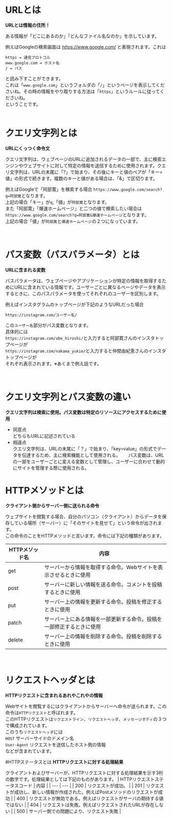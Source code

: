 # URLとは
**URLとは情報の住所！**<br>

ある情報が「どこにあるのか」「どんなファイル名なのか」を示しています。<br>

例えばGoogleの検索画面は
https://www.google.com/
と表現されます。これは<br>
```
https = 通信プロトコル
www.google.com = ホスト名
/ = パス
```
と読み下すことができます。<br>
これは「`www.google.com`」というフォルダの「`/`」というページを表示してくださいね。その時の情報をやり取りする方法は「`https`」というルールに従ってくださいね。<br>
ということです。<br>
　　
　　
# クエリ文字列とは
**URLにくっつく命令文**<br>

クエリ文字列は、ウェブページのURLに追加されるデータの一部で、主に検索エンジンやウェブサイトに対して特定の情報を送信するために使用されます。クエリ文字列は、URLの末尾に「?」で始まり、その後にキーと値のペアが「キー=値」の形式で続きます。複数のキーと値がある場合は、「&」で区切ります。<br>

例えばGoogleで「阿部寛」を検索する場合
`https://www.google.com/search?q=阿部寛`となります。<br>
上記の場合「キー」が`q`,「値」が`阿部寛`となります。<br>
また「阿部寛」「爆速ホームページ」と二つの値で検索したい場合は
`https://www.google.com/search?q=阿部寛&爆速ホームページ`となります。<br>
上記の場合「値」が`阿部寛`と`爆速ホームページ`の２つになっています。　　
　　
  
　　
# パス変数（パスパラメータ）とは
**URLに含まれる変数**<br>

パスパラメータは、ウェブページやアプリケーションが特定の情報を取得するためにURLに含まれている情報です。ユーザーごとに異なるページやデータを表示するときに、このパスパラメータを使ってそれぞれのユーザーを区別します。<br> 

例えばインスタグラムのトップページが下記のようなURLだった場合<br>
```
https://instagram.com/ユーザー名/
```
この`ユーザー名`部分がパス変数となります。<br>
具体的には<br>
`https://instagram.com/abe_hiroshi/`と入力すると阿部寛さんのインスタトップページが<br>
`https://instagram.com/nakama_yukie/`と入力すると仲間由紀恵さんのインスタトップページが<br>
それぞれ表示されます。※あくまで例え話です。
　　
  
　　
# クエリ文字列とパス変数の違い
**クエリ文字列は検索に使用。パス変数は特定のリソースにアクセスするために使用**<br>
- 同意点<br>
どちらもURLに記述されている  
- 相違点<br>
クエリ文字列は、URLの末尾に「？」で始まり、「key=value」の形式でデータを伝達するため、主に検索機能として使用される。　　
パス変数は、URLの一部をユーザーごとに変える変数として管理し、ユーザーに合わせて動的にサイトを管理する際に使用される。
　　
　　
# HTTPメソッドとは
**クライアント側からサーバー側に送られる命令**　　

ウェブサイトを閲覧する場合、自分のパソコン（クライアント）からデータを保存している場所（サーバー）に「そのサイトを見せて」という命令が出されます。  
この命令のことをHTTPメソッドと言います。命令には下記の種類があります。

| HTTPメソッド名 | 内容 |
|---|---|
|get| サーバーから情報を取得する命令。Webサイトを表示させるときに使用 |
|post| サーバーに新しい情報を送る命令。コメントを投稿するときに使用 |
|put| サーバー上の情報を更新する命令。投稿を修正するときに使用 |
|patch|  サーバー上にある情報を一部更新する命令。投稿を一部修正するときに使用|
|delete| サーバー上の情報を削除する命令。投稿を削除するときに使用 |　　

　　
  
# リクエストヘッダとは 
**HTTPリクエストに含まれるあれやこれやの情報**　　

Webサイトを閲覧するにはクライアントからサーバーへ命令が送られます。この命令は`HTTPリクエスト`と呼ばれます。  
このHTTPリクエストは`リクエストライン`、`リクエストヘッダ`、`メッセージボディ`の３つで構成されています。  
このうち`リクエストヘッダ`には<br>
`HOST` サーバーサイドのドメイン名<br>
`User-Agent` リクエストを送信したホスト側の情報<br>
などが含まれています。
  
  
  
#HTTPステータスとは
**HTTPリクエストに対する処理結果**　　

クライアントおよびサーバーが、HTTPリクエストに対する処理結果を示す3桁の数字です。処理結果としては下記のものがあります。
| HTTPリクエストステータスコード | 内容 |
| --- | --- |
| 200 |  リクエストが成功。 |
| 201 |  リクエストが成功し、新しい情報が作成された。例えばPostメソッドのリクエストが成功 |
| 400 |  リクエストが無効である。例えばリクエストがサーバの期待する値ではない |
| 404 |  リクエストは失敗。例えばリクエストされたURLが存在しない |
| 500 |  サーバー側での問題により、リクエスト失敗 |
